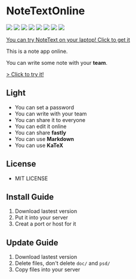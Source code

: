 # NoteTextOnline

![](https://img.shields.io/github/repo-size/langong-dev/NoteTextOnline?logo=github)
![](https://img.shields.io/github/release-date/langong-dev/NoteTextOnline?color=blue)
![](https://img.shields.io/github/tag/langong-dev/NoteTextOnline.svg)
![](https://img.shields.io/github/release/langong-dev/NoteTextOnline.svg)
![](https://img.shields.io/github/stars/langong-dev/NoteTextOnline.svg)
![](https://img.shields.io/github/forks/langong-dev/NoteTextOnline.svg)
![](https://img.shields.io/badge/state-Service-brightgreen.svg?style=plastic)
![](https://img.shields.io/badge/GitHub-LanGongNoteText-yellow.svg?style=social&logo=github)

[ You can try NoteText on your laptop! Click to get it ](https://github.com/langong-dev/NoteText)

This is a note app online.

You can write some note with your **team**.

[ > Click to try it! ](http://victorwoo.synology.me:567/)

## Light

- You can set a password
- You can write with your team
- You can share it to everyone
- You can edit it online
- You can share **fastly**
- You can use **Markdown**
- You can use **KaTeX**
 
## License

- MIT LICENSE

## Install Guide

1. Download lastest version
2. Put it into your server
3. Creat a port or host for it

## Update Guide

1. Download lastest version
2. Delete files, don't delete `doc/` and `psd/`
3. Copy files into your server
